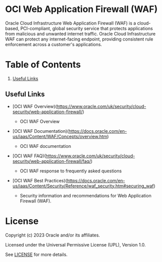 # OCI Web Application Firewall (WAF)
 
Oracle Cloud Infrastructure Web Application Firewall (WAF) is a cloud-based, PCI-compliant, global security service that protects applications from malicious and unwanted internet traffic. Oracle Cloud Infrastructure WAF can protect any internet-facing endpoint, providing consistent rule enforcement across a customer's applications. 

# Table of Contents
 
1. [Useful Links](#useful-uinks)
  
 
## Useful Links
 
- [OCI WAF Overview)(https://www.oracle.com/uk/security/cloud-security/web-application-firewall/)
    - OCI WAF Overview

- [OCI WAF Documentation)(https://docs.oracle.com/en-us/iaas/Content/WAF/Concepts/overview.htm)
    - OCI WAF documentation

- [OCI WAF FAQ)(https://www.oracle.com/uk/security/cloud-security/web-application-firewall/faq/)
    - OCI WAF response to frequently asked questions
  
- [OCI WAF Best Practices)(https://docs.oracle.com/en-us/iaas/Content/Security/Reference/waf_security.htm#securing_waf)
    - Security information and recommendations for Web Application Firewall (WAF).
 
# License
 
Copyright (c) 2023 Oracle and/or its affiliates.
 
Licensed under the Universal Permissive License (UPL), Version 1.0.
 
See [LICENSE](https://github.com/oracle-devrel/technology-engineering/blob/folder-structure/LICENSE) for more details.
